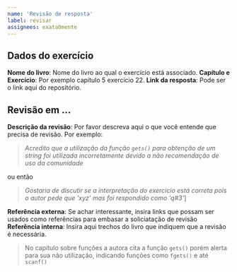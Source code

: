 ```yaml
---
name: 'Revisão de resposta'
label: revisar
assignees: exata0mente
---
```

<!--
Esta label refere-se a solicitação de revisão de algum exercício que já esteja respondido. Para que o processo seja realizado de forma assertiva, por gentileza preencha o máximo de campos possíveis abaixo.
-->
## Dados do exercício
**Nome do livro**: Nome do livro ao qual o exercício está associado.
**Capítulo e Exercício**: Por exemplo capítulo 5 exercício 22.
**Link da resposta**: Pode ser o link aqui do repositório.

## Revisão em ...

**Descrição da revisão**: Por favor descreva aqui o que você entende que precisa de revisão. Por exemplo:

>  *Acredito que a utilização da função `gets()` para obtenção de um string foi utilizada incorretamente devido a não recomendação de uso da comunidade*

ou então

> *Gostaria de discutir se a interpretação do exercício está correta pois o autor pede que 'xyz' mas foi respondido como 'q#3'*]

**Referência externa**: Se achar interessante, insira links que possam ser usados como referências para embasar a soliciatação de revisão
**Referência interna**: Insira aqui trechos do livro que indiquem que a revisão é necessária.

> No capítulo sobre funções a autora cita a função `gets()` porém alerta para sua não utilização, indicando funções como `fgets()` e até `scanf()`
